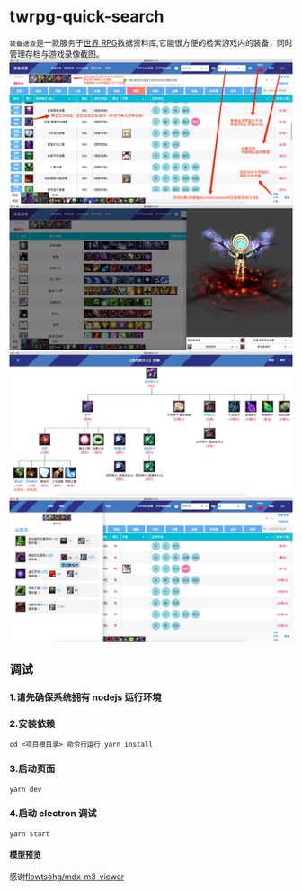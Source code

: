 # twrpg-quick-search

`装备速查`是一款服务于[世界 RPG](https://tieba.baidu.com/f?kw=%E4%B8%96%E7%95%8Crpg)数据资料库,它能很方便的检索游戏内的装备，同时管理存档与游戏录像截图。
![image](https://github.com/435352980/twrpg-quick-search/blob/master/preview/main.png)
![image](https://github.com/435352980/twrpg-quick-search/blob/master/preview/hero.png)
![image](https://github.com/435352980/twrpg-quick-search/blob/master/preview/split.png)
![image](https://github.com/435352980/twrpg-quick-search/blob/master/preview/calc.png)

## 调试

### 1.请先确保系统拥有 nodejs 运行环境

### 2.安装依赖

```
cd <项目根目录> 命令行运行 yarn install
```

### 3.启动页面

```
yarn dev
```

### 4.启动 electron 调试

```
yarn start
```

#### 模型预览

感谢[flowtsohg/mdx-m3-viewer](https://github.com/flowtsohg/mdx-m3-viewer)
